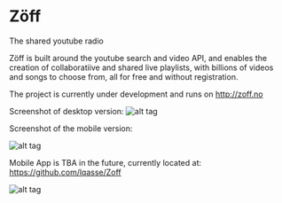 Zöff
====

The shared youtube radio


Zöff is built around the youtube search and video API, and enables the creation of collaboratiive and shared live playlists, with billions of videos and songs to choose from, all for free and without registration.


The project is currently under development and runs on http://zoff.no

Screenshot of desktop version:
![alt tag](http://puu.sh/dR0nl/d4d066da11.jpg)

Screenshot of the mobile version:

![alt tag](http://puu.sh/dR0w3/588ddb0d73.jpg)

Mobile App is TBA in the future, currently located at: https://github.com/lqasse/Zoff

![alt tag](http://www.quickmeme.com/img/07/075b0c88707e413a2ca33d2265fbe4581b6e35e47d87678f731dc228870e2212.jpg)
